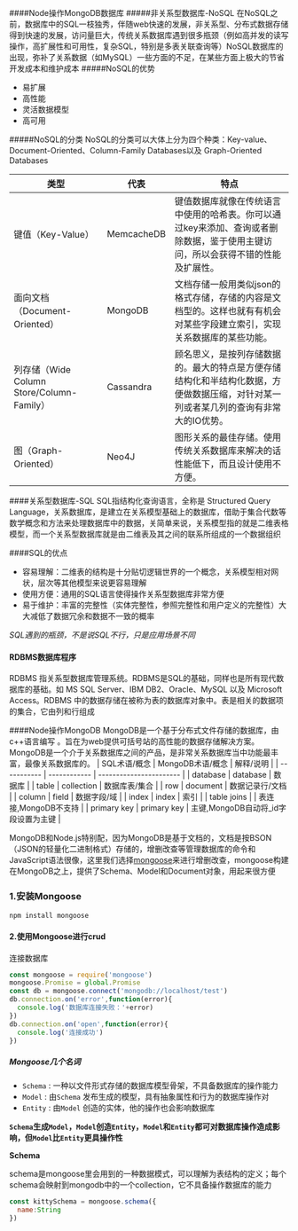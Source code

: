 ####Node操作MongoDB数据库
#####非关系型数据库-NoSQL
在NoSQL之前，数据库中的SQL一枝独秀，伴随web快速的发展，非关系型、分布式数据存储得到快速的发展，访问量巨大，传统关系数据库遇到很多瓶颈（例如高并发的读写操作，高扩展性和可用性，复杂SQL，特别是多表关联查询等）NoSQL数据库的出现，弥补了关系数据（如MySQL）一些方面的不足，在某些方面上极大的节省开发成本和维护成本
#####NoSQL的优势
- 易扩展
- 高性能
- 灵活数据模型
- 高可用

#####NoSQL的分类
NoSQL的分类可以大体上分为四个种类：Key-value、Document-Oriented、Column-Family Databases以及 Graph-Oriented Databases


| 类型                                   | 代表         | 特点                                       |
| ------------------------------------ | ---------- | ---------------------------------------- |
| 键值（Key-Value）                        | MemcacheDB | 键值数据库就像在传统语言中使用的哈希表。你可以通过key来添加、查询或者删除数据，鉴于使用主键访问，所以会获得不错的性能及扩展性。 |
| 面向文档（Document-Oriented）              | MongoDB    | 文档存储一般用类似json的格式存储，存储的内容是文档型的。这样也就有有机会对某些字段建立索引，实现关系数据库的某些功能。 |
| 列存储（Wide Column Store/Column-Family） | Cassandra  | 顾名思义，是按列存储数据的。最大的特点是方便存储结构化和半结构化数据，方便做数据压缩，对针对某一列或者某几列的查询有非常大的IO优势。 |
| 图（Graph-Oriented）                    | Neo4J      | 图形关系的最佳存储。使用传统关系数据库来解决的话性能低下，而且设计使用不方便。  |

####关系型数据库-SQL
SQL指结构化查询语言，全称是 Structured Query Language，关系数据库，是建立在关系模型基础上的数据库，借助于集合代数等数学概念和方法来处理数据库中的数据，关简单来说，关系模型指的就是二维表格模型，而一个关系型数据库就是由二维表及其之间的联系所组成的一个数据组织

####SQL的优点
- 容易理解：二维表的结构是十分贴切逻辑世界的一个概念，关系模型相对网状，层次等其他模型来说更容易理解
- 使用方便：通用的SQL语言使得操作关系型数据库非常方便
- 易于维护：丰富的完整性（实体完整性，参照完整性和用户定义的完整性）大大减低了数据冗余和数据不一致的概率

*SQL遇到的瓶颈，不是说SQL不行，只是应用场景不同*

#### RDBMS数据库程序
RDBMS 指关系型数据库管理系统。RDBMS是SQL的基础，同样也是所有现代数据库的基础。如 MS SQL Server、IBM DB2、Oracle、MySQL 以及 Microsoft Access。RDBMS 中的数据存储在被称为表的数据库对象中。表是相关的数据项的集合，它由列和行组成

####Node操作MongoDB
MongoDB是一个基于分布式文件存储的数据库，由c++语言编写 。旨在为web提供可括号站的高性能的数据存储解决方案。MongoDB是一个介于关系数据库之间的产品，是非常关系数据库当中功能最丰富，最像关系数据库的。
| SQL术语/概念    | MongoDB术语/概念 | 解释/说明                   |
| ----------- | ------------ | ----------------------- |
| database    | database     | 数据库                     |
| table       | collection   | 数据库表/集合                 |
| row         | document     | 数据记录行/文档                |
| column      | field        | 数据字段/域                  |
| index       | index        | 索引                      |
| table joins |              | 表连接,MongoDB不支持          |
| primary key | primary key  | 主键,MongoDB自动将_id字段设置为主键 |

MongoDB和Node.js特别配，因为MongoDB是基于文档的，文档是按BSON（JSON的轻量化二进制格式）存储的，增删改查等管理数据库的命令和JavaScript语法很像，这里我们选择[mongoose](http://mongoosejs.com/)来进行增删改查，mongoose构建在MongoDB之上，提供了Schema、Model和Document对象，用起来很方便

### 1.安装Mongoose
```bash
npm install mongoose
```
#### 2.使用Mongoose进行crud
连接数据库
```javascript
const mongoose = require('mongoose')
mongoose.Promise = global.Promise
const db = mongoose.connect('mongodb://localhost/test')
db.connection.on('error',function(error){
  console.log('数据库连接失败：'+error)
})
db.connection.on('open',function(error){
  console.log('连接成功')
})
```

##### Mongoose几个名词
- `Schema` : 一种以文件形式存储的数据库模型骨架，不具备数据库的操作能力
- `Model` : 由`Schema` 发布生成的模型，具有抽象属性和行为的数据库操作对
- `Entity` : 由`Model` 创造的实体，他的操作也会影响数据库

**`Schema`生成`Model`，`Model`创造`Entity`，`Model`和`Entity`都可对数据库操作造成影响，但`Model`比`Entity`更具操作性**

**Schema**

schema是mongoose里会用到的一种数据模式，可以理解为表结构的定义；每个schema会映射到mongodb中的一个collection，它不具备操作数据库的能力
```javascript
const kittySchema = mongoose.schema({
  name:String
})
```

